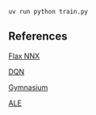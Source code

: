 

```
uv run python train.py
```


## References


[Flax NNX](https://flax.readthedocs.io/en/v0.8.3/experimental/nnx/index.html)

[DQN](https://web.stanford.edu/class/psych209/Readings/MnihEtAlHassibis15NatureControlDeepRL.pdf)

[Gymnasium](https://gymnasium.farama.org/)

[ALE](https://ale.farama.org/)

